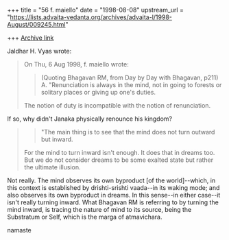 +++
title = "56 f. maiello"
date = "1998-08-08"
upstream_url = "https://lists.advaita-vedanta.org/archives/advaita-l/1998-August/009245.html"

+++
[Archive link](https://lists.advaita-vedanta.org/archives/advaita-l/1998-August/009245.html)

Jaldhar H. Vyas wrote:
>
> On Thu, 6 Aug 1998, f. maiello wrote:
> > (Quoting Bhagavan RM, from Day by Day with Bhagavan, p211)
> > A. "Renunciation is always in the mind, not in going to forests or
> > solitary places or giving up one's duties.
>
> The notion of duty is incompatible with the notion of renunciation.

If so, why didn't Janaka physically renounce his kingdom?

>
> > "The main thing is to see
> > that the mind does not turn outward but inward.
>
> For the mind to turn inward isn't enough.  It does that in dreams too.
> But we do not consider dreams to be some exalted state but rather the
> ultimate illusion.

Not really.  The mind observes its own byproduct [of the world]--which,
in this context is established by drishti-srishti vaada--in its waking
mode; and also observes its own byproduct in dreams.  In this sense--in
either case--it isn't really turning inward.  What Bhagavan RM is
referring
to by turning the mind inward, is tracing the nature of mind to its
source,
being the Substratum or Self, which is the marga of atmavichara.

namaste

